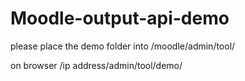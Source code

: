 # Moodle-output-api-demo


please place the demo folder into /moodle/admin/tool/


on browser /ip address/admin/tool/demo/

